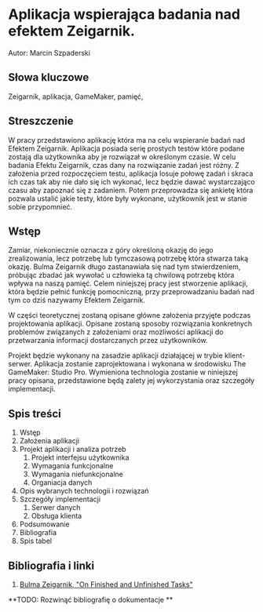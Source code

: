 # Aplikacja wspierająca badania nad efektem Zeigarnik.
Autor: Marcin Szpaderski

## Słowa kluczowe

Zeigarnik, aplikacja, GameMaker, pamięć,

## Streszczenie

W pracy przedstawiono aplikację która ma na celu wspieranie badań nad Efektem Zeigarnik.
Aplikacja posiada serię prostych testów które podane zostają dla użytkownika aby je rozwiązał w określonym czasie. W celu badania Efektu Zeigarnik, czas dany na rozwiązanie zadań jest różny. Z założenia przed rozpoczęciem testu, aplikacja losuje połowę zadań i skraca ich czas tak aby nie dało się ich wykonać, lecz będzie dawać wystarczająco czasu aby zapoznać się z zadaniem. Potem przeprowadza się ankietę która pozwala ustalić jakie testy, które były wykonane, użytkownik jest w stanie sobie przypomnieć.

## Wstęp

Zamiar, niekoniecznie oznacza z góry określoną okazję do jego zrealizowania, lecz potrzebę lub tymczasową potrzebę która stwarza taką okazję. Bulma Zeigarnik długo zastanawiała się nad tym stwierdzeniem, próbując zbadać jak wywołać u człowieka tą chwilową potrzebę która wpływa na naszą pamięć. Celem niniejszej pracy jest stworzenie aplikacji, która będzie pełnić funkcję pomocniczną, przy przeprowadzaniu badań nad tym co dziś nazywamy Efektem Zeigarnik.

W części teoretycznej zostaną opisane główne założenia przyjęte podczas projektowania aplikacji. Opisane zostaną sposoby rozwiązania konkretnych problemów związanych z założeniami oraz możliwości aplikacji do przetwarzania informacji dostarczanych przez użytkowników.

Projekt będzie wykonany na zasadzie aplikacji działającej w trybie klient-serwer. Aplikacja zostanie zaprojektowana i wykonana w środowisku The GameMaker: Studio Pro. Wymieniona technologia zostanie w niniejszej pracy opisana, przedstawione będą zalety jej wykorzystania oraz szczegóły implementacji. 

## Spis treści

1.  Wstęp
2.  Założenia aplikacji
3.  Projekt aplikacji i analiza potrzeb
    1. Projekt interfejsu użytkownika
    2. Wymagania funkcjonalne
    3. Wymagania niefunkcjonalne
    4. Organiacja danych
4.  Opis wybranych technologii i rozwiązań
5.  Szczegóły implementacji
    1. Serwer danych
    2. Obsługa klienta
6.  Podsumowanie
7.  Bibliografia
8.  Spis tabel


## Bibliografia i linki

1. [Bulma Zeigarnik, "On Finished and Unfinished Tasks"](http://codeblab.com/wp-content/uploads/2009/12/On-Finished-and-Unfinished-Tasks.pdf)

**TODO: Rozwinąć bibliografię o dokumentacje **
